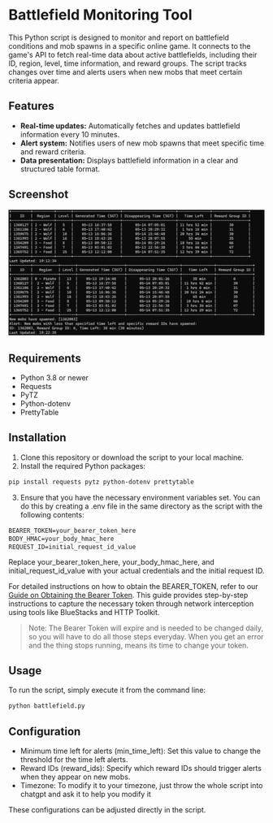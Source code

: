 # Battlefield Monitoring Tool

This Python script is designed to monitor and report on battlefield conditions and mob spawns in a specific online game. It connects to the game's API to fetch real-time data about active battlefields, including their ID, region, level, time information, and reward groups. The script tracks changes over time and alerts users when new mobs that meet certain criteria appear.

## Features

- **Real-time updates:** Automatically fetches and updates battlefield information every 10 minutes.
- **Alert system:** Notifies users of new mob spawns that meet specific time and reward criteria.
- **Data presentation:** Displays battlefield information in a clear and structured table format.

## Screenshot
![](./Images/Screenshot.png)

## Requirements

- Python 3.8 or newer
- Requests
- PyTZ
- Python-dotenv
- PrettyTable

## Installation

1. Clone this repository or download the script to your local machine.
2. Install the required Python packages:

```bash
pip install requests pytz python-dotenv prettytable
```
3. Ensure that you have the necessary environment variables set. You can do this by creating a .env file in the same directory as the script with the following contents:
```plaintext
BEARER_TOKEN=your_bearer_token_here
BODY_HMAC=your_body_hmac_here
REQUEST_ID=initial_request_id_value
```
Replace your_bearer_token_here, your_body_hmac_here, and initial_request_id_value with your actual credentials and the initial request ID.

For detailed instructions on how to obtain the BEARER_TOKEN, refer to our [Guide on Obtaining the Bearer Token](./Guide/README.md). This guide provides step-by-step instructions to capture the necessary token through network interception using tools like BlueStacks and HTTP Toolkit.

> Note: The Bearer Token will expire and is needed to be changed daily, so you will have to do all those steps everyday. When you get an error and the thing stops running, means its time to change your token. 

## Usage
To run the script, simply execute it from the command line:
```bash
python battlefield.py
```

## Configuration
- Minimum time left for alerts (min_time_left): Set this value to change the threshold for the time left alerts.
- Reward IDs (reward_ids): Specify which reward IDs should trigger alerts when they appear on new mobs.
- Timezone: To modify it to your timezone, just throw the whole script into chatgpt and ask it to help you modify it 

These configurations can be adjusted directly in the script.


